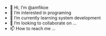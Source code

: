 - 👋 Hi, I’m @amfikoe
- 👀 I’m interested in programing
- 🌱 I’m currently learning system development
- 💞️ I’m looking to collaborate on ...
- 📫 How to reach me ...

<!---
amfikoe/amfikoe is a ✨ special ✨ repository because its `README.md` (this file) appears on your GitHub profile.
You can click the Preview link to take a look at your changes.
--->
